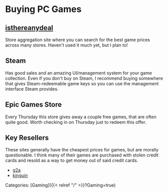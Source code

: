 # Buying PC Games

## [isthereanydeal](https://isthereanydeal.com/)

Store aggregation site where you can search for the best game prices across
many stores.  Haven't used it much yet, but I plan to!

## Steam

Has good sales and an amazing UI/management system for your game collection.
Even if you don't buy on Steam, I recommend buying somewhere that gives
Steam-redeemable game keys so you can use the management interface Steam
provides.

## Epic Games Store

Every Thursday this store gives away a couple free games, that are often quite
good.  Worth checking in on Thursday just to redeem this offer.

## Key Resellers

These sites generally have the cheapest prices for games, but are morally
questionable. I think many of their games are purchased with stolen credit
cards and resold as a way to get money out of said credit cards.

 - [g2a](https://www.g2a.com/)
 - [kinguin](https://www.kinguin.net/)

Categories:
[Gaming]({{< relref "/" >}}?Gaming=true)